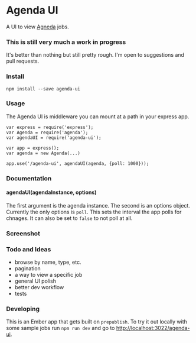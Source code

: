 # Agenda UI

A UI to view [Agneda](https://github.com/rschmukler/agenda) jobs.

### This is still very much a work in progress
It's better than nothing but still pretty rough. I'm open to suggestions and pull requests.

### Install
```
npm install --save agenda-ui
```

### Usage
The Agenda UI is middleware you can mount at a path in your express app.
```
var express = require('express');
var Agenda = require('agenda');
var agendaUI = require('agenda-ui');

var app = express();
var agenda = new Agenda(...)

app.use('/agenda-ui', agendaUI(agenda, {poll: 1000}));
```

### Documentation
#### agendaUI(agendaInstance, options)
The first argument is the agenda instance. The second is an options object. Currently the only options is `poll`. This sets the interval the app polls for chnages. It can also be set to `false` to not poll at all.


### Screenshot

### Todo and Ideas
- browse by name, type, etc.
- pagination
- a way to view a specific job
- general UI polish
- better dev workflow
- tests


### Developing
This is an Ember app that gets built on `prepublish`. To try it out locally with some sample jobs run `npm run dev` and go to [http://localhost:3022/agenda-ui](http://localhost:3022/agenda-ui).
